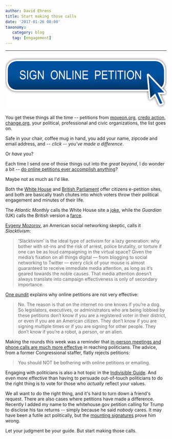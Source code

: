 ```yaml
---
author: David Ehrens
title: Start making those calls
date: '2017-01-26 08:00'
taxonomy:
   category: blog
   tag: [engagement]
---
```

---

![](petition.png)

You get these things all the time -- petitions from [moveon.org](https://petitions.moveon.org/), [credo action](https://credoaction.com/#fpcampaigns), [change.org](https://www.change.org/), your political, professional and civic organizations, the list goes on.

Safe in your chair, coffee mug in hand, you add your name, zipcode and email address, and -- *click* -- *you've made a difference*.

Or *have* you?

Each time I send one of those things out into the *great beyond*, I do wonder a bit -- [do online petitions ever accomplish anything](http://www.makeuseof.com/tag/online-petitions-ever-accomplish-anything/)?

Maybe not as much as I'd like.

Both the [White House](https://petitions.whitehouse.gov/) and [British Parliament](https://petition.parliament.uk/) offer citizens e-petition sites, and both are basically trash chutes into which voters throw their political engagement and minutes of their life.

The *Atlantic Monthly* calls the White House site a [joke](https://www.theatlantic.com/technology/archive/2013/01/the-white-house-petition-site-is-a-joke-and-also-the-future-of-democracy/267238/), while the *Guardian* (UK) calls the British version a [farce](https://www.theguardian.com/commentisfree/2014/feb/24/e-petitions-often-worse-than-useless).

[Evgeny Mozorov](http://www.npr.org/templates/story/story.php?storyId=104302141), an American social networking skeptic, calls it *Slacktivism*:

> ‘Slacktivism’ is the ideal type of activism for a lazy generation: why bother with sit-ins and the risk of arrest, police brutality, or torture if one can be as loud campaigning in the virtual space? Given the media’s fixation on all things digital — from blogging to social networking to Twitter — every click of your mouse is almost guaranteed to receive immediate media attention, as long as it’s geared towards the noble causes. That media attention doesn’t always translate into campaign effectiveness is only of secondary importance.

[One pundit](https://www.quora.com/Activism-Do-the-petitions-I-sign-at-change-org-really-make-a-difference) explains why online petitions are not very effective:

> No. The reason is that on the internet no one knows if you’re a dog. So legislators, executives, or administrators who are being lobbied by these petitions don’t know if you are a registered voter in their district, or even if you are an American citizen. They don’t know if you are signing multiple times or if you are signing for other people. They don’t know if you’re a robot, a person, or an alien.

Making the rounds this week was a reminder that [in-person meetings and phone calls are much more effective](https://jackpineradicals.com/boards/topic/howto-effectively-engage-your-elected-representatives/) in reaching politicians. The advice, from a former Congressional staffer, flatly rejects petitions:

> You should NOT be bothering with online petitions or emailing.

Engaging with politicians is also a hot topic in the [Indivisible Guide](https://www.indivisibleguide.com/). And even *more* effective than having to persuade out-of-touch politicians to do the right thing is to vote for those who *actually* reflect your values.

We all want to do the right thing, and it's hard to turn down a friend's request. There are also cases where petitions have made a difference. Recently I added my name to the whitehouse.gov petition calling for Trump to disclose his tax returns -- simply because he said *nobody* cares. It may have been a futile act politically, but the [mounting signatures](https://petitions.whitehouse.gov/petition/immediately-release-donald-trumps-full-tax-returns-all-information-needed-verify-emoluments-clause-compliance) prove him wrong.

Let your judgment be your guide. But start making those calls.

